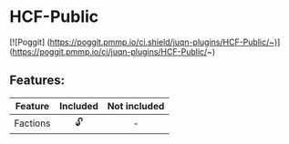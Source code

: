 # HCF-Public

[![Poggit] 
(https://poggit.pmmp.io/ci.shield/juqn-plugins/HCF-Public/~)]
(https://poggit.pmmp.io/ci/juqn-plugins/HCF-Public/~)


## Features:
| Feature | Included | Not included |
| :-----: | :------: | :----------: |
| Factions | 🔓 | - |
